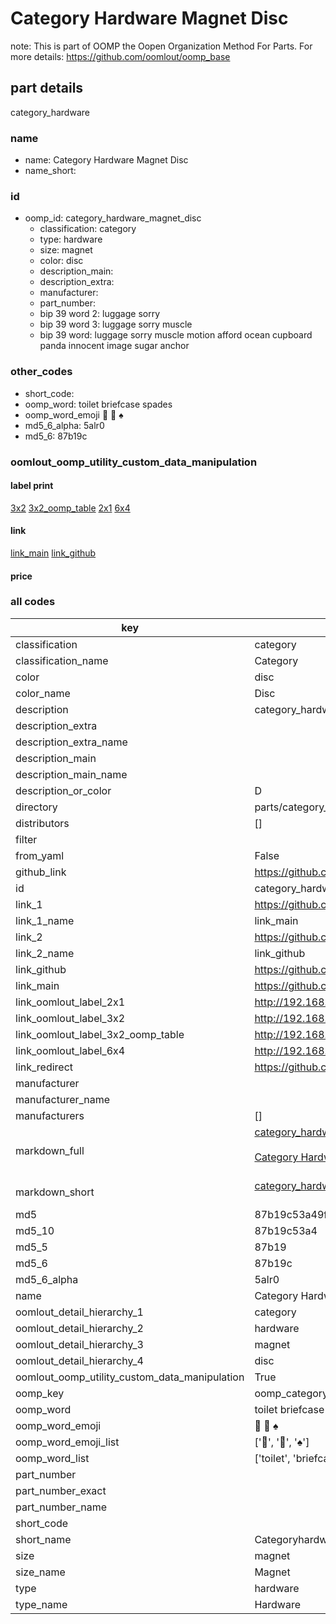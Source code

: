 # Category Hardware Magnet Disc  

note: This is part of OOMP the Oopen Organization Method For Parts. For more details: https://github.com/oomlout/oomp_base

##  part details
  



category_hardware



### name
* name: Category Hardware Magnet Disc
* name_short: 
### id
* oomp_id: category_hardware_magnet_disc
  * classification: category
  * type: hardware
  * size: magnet
  * color: disc
  * description_main: 
  * description_extra: 
  * manufacturer: 
  * part_number: 
  * bip 39 word 2: luggage sorry
  * bip 39 word 3: luggage sorry muscle
  * bip 39 word: luggage sorry muscle motion afford ocean cupboard panda innocent image sugar anchor

### other_codes
* short_code: 
* oomp_word: toilet briefcase spades
* oomp_word_emoji :toilet: :briefcase: :spades:
* md5_6_alpha: 5alr0
* md5_6: 87b19c






### oomlout_oomp_utility_custom_data_manipulation
#### label print
[3x2](http://192.168.1.245:1112/?label=oomp%205alr0)
[3x2_oomp_table](http://192.168.1.108:1112/?label=oomp%205alr0)
[2x1](http://192.168.1.242:1112/?label=oomp%205alr0)
[6x4](http://192.168.1.55:1112/?label=oomp%205alr0)    

#### link

[link_main](https://github.com/oomlout/oomlout_oomp_version_1_messy/tree/main/parts/category_hardware_magnet_disc) [link_github](https://github.com/oomlout/oomlout_oomp_version_1_messy/tree/main/parts/category_hardware_magnet_disc)                             

#### price







### all codes 
| key | value |  
| --- | --- |  
| classification | category |  
| classification_name | Category |  
| color | disc |  
| color_name | Disc |  
| description | category_hardware |  
| description_extra |  |  
| description_extra_name |  |  
| description_main |  |  
| description_main_name |  |  
| description_or_color | D  |  
| directory | parts/category_hardware_magnet_disc |  
| distributors | [] |  
| filter |  |  
| from_yaml | False |  
| github_link | https://github.com/oomlout/oomlout_oomp_part_src/tree/main/parts/category_hardware_magnet_disc |  
| id | category_hardware_magnet_disc |  
| link_1 | https://github.com/oomlout/oomlout_oomp_version_1_messy/tree/main/parts/category_hardware_magnet_disc |  
| link_1_name | link_main |  
| link_2 | https://github.com/oomlout/oomlout_oomp_version_1_messy/tree/main/parts/category_hardware_magnet_disc |  
| link_2_name | link_github |  
| link_github | https://github.com/oomlout/oomlout_oomp_version_1_messy/tree/main/parts/category_hardware_magnet_disc |  
| link_main | https://github.com/oomlout/oomlout_oomp_version_1_messy/tree/main/parts/category_hardware_magnet_disc |  
| link_oomlout_label_2x1 | http://192.168.1.242:1112/?label=oomp%205alr0 |  
| link_oomlout_label_3x2 | http://192.168.1.245:1112/?label=oomp%205alr0 |  
| link_oomlout_label_3x2_oomp_table | http://192.168.1.108:1112/?label=oomp%205alr0 |  
| link_oomlout_label_6x4 | http://192.168.1.55:1112/?label=oomp%205alr0 |  
| link_redirect | https://github.com/oomlout/oomlout_oomp_version_1_messy/tree/main/parts/category_hardware_magnet_disc |  
| manufacturer |  |  
| manufacturer_name |  |  
| manufacturers | [] |  
| markdown_full | [category_hardware_magnet_disc](none)<br>[](none)<br>[Category Hardware Magnet Disc](none)<br><br> |  
| markdown_short | [category_hardware_magnet_disc](none)<br><br> |  
| md5 | 87b19c53a49f66ba638239052333dc26 |  
| md5_10 | 87b19c53a4 |  
| md5_5 | 87b19 |  
| md5_6 | 87b19c |  
| md5_6_alpha | 5alr0 |  
| name | Category Hardware Magnet Disc |  
| oomlout_detail_hierarchy_1 | category |  
| oomlout_detail_hierarchy_2 | hardware |  
| oomlout_detail_hierarchy_3 | magnet |  
| oomlout_detail_hierarchy_4 | disc |  
| oomlout_oomp_utility_custom_data_manipulation | True |  
| oomp_key | oomp_category_hardware_magnet_disc |  
| oomp_word | toilet briefcase spades |  
| oomp_word_emoji | :toilet: :briefcase: :spades: |  
| oomp_word_emoji_list | [':toilet:', ':briefcase:', ':spades:'] |  
| oomp_word_list | ['toilet', 'briefcase', 'spades'] |  
| part_number |  |  
| part_number_exact |  |  
| part_number_name |  |  
| short_code |  |  
| short_name | Categoryhardware |  
| size | magnet |  
| size_name | Magnet |  
| type | hardware |  
| type_name | Hardware |  
